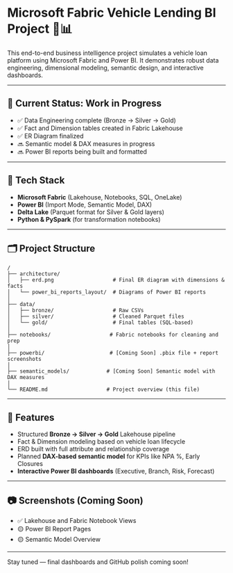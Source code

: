 # Microsoft Fabric Vehicle Lending BI Project 🚗📊

This end-to-end business intelligence project simulates a vehicle loan platform using Microsoft Fabric and Power BI. It demonstrates robust data engineering, dimensional modeling, semantic design, and interactive dashboards.

---

## 🚧 Current Status: Work in Progress  
- ✅ Data Engineering complete (Bronze → Silver → Gold)  
- ✅ Fact and Dimension tables created in Fabric Lakehouse  
- ✅ ER Diagram finalized  
- 🔜 Semantic model & DAX measures in progress  
- 🔜 Power BI reports being built and formatted  

---

## 🧱 Tech Stack
- **Microsoft Fabric** (Lakehouse, Notebooks, SQL, OneLake)
- **Power BI** (Import Mode, Semantic Model, DAX)
- **Delta Lake** (Parquet format for Silver & Gold layers)
- **Python & PySpark** (for transformation notebooks)

---

## 🗂️ Project Structure

```
/
├── architecture/
│   ├── erd.png                   # Final ER diagram with dimensions & facts
│   └── power_bi_reports_layout/  # Diagrams of Power BI reports
│
├── data/
│   ├── bronze/                   # Raw CSVs
│   ├── silver/                   # Cleaned Parquet files
│   └── gold/                     # Final tables (SQL-based)
│
├── notebooks/                   # Fabric notebooks for cleaning and prep
│
├── powerbi/                     # [Coming Soon] .pbix file + report screenshots
│
├── semantic_models/            # [Coming Soon] Semantic model with DAX measures
│
└── README.md                   # Project overview (this file)
```


---

## 📌 Features

- Structured **Bronze → Silver → Gold** Lakehouse pipeline  
- Fact & Dimension modeling based on vehicle loan lifecycle  
- ERD built with full attribute and relationship coverage  
- Planned **DAX-based semantic model** for KPIs like NPA %, Early Closures  
- **Interactive Power BI dashboards** (Executive, Branch, Risk, Forecast)

---

## 📷 Screenshots (Coming Soon)

- ✅ Lakehouse and Fabric Notebook Views  
- 🟡 Power BI Report Pages  
- 🟡 Semantic Model Overview

---

Stay tuned — final dashboards and GitHub polish coming soon!

